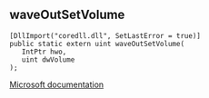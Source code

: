 ## waveOutSetVolume

```
[DllImport("coredll.dll", SetLastError = true)]
public static extern uint waveOutSetVolume(
   IntPtr hwo,
   uint dwVolume
);
```

[Microsoft documentation](https://docs.microsoft.com/en-us/windows/win32/api/mmeapi/nf-mmeapi-waveoutsetvolume)
